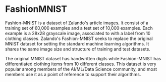 # FashionMNIST

Fashion-MNIST is a dataset of Zalando's article images. It consist of a training set of 60,000 examples and a test set of 10,000 examples. Each example is a 28x28 grayscale image, associated to with a label from 10 clothing classes. Zalando's Fashion-MNIST seeks to replace the original MNIST dataset for setting the standard machine learning algorithms. It shares the same image size and structure of training and test datasets.

The original MNIST dataset has handwritten digits while Fashion-MNIST has differentiated clothing items from 10 different classes. This dataset is very popular among members of the AI/ML/Data Science community, and most members use it as a point of reference to support their algorithms.


